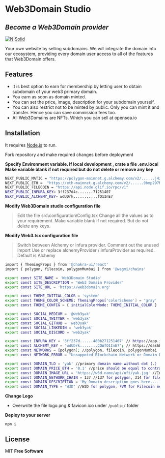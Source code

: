 # Web3Domain Studio
## _Become a Web3Domain provider_

[![N|Solid](https://web3domain.org/studio/wp-content/uploads/banner.jpg)](https://web3domain.org/studio/)


Your own website by selling subdomains. We will integrate the domain into our ecosystem, providing every domain user access to all of the features that Web3Domain offers.

## Features

* It is best option to earn for membership by letting user to obtain subdomain of your web3 primary domain.
* You earn as soon as domain minted.
* You can set the price, image, description for your subdomain yourself.
* You can also restrict not to be minted by public. Only you can mint it and transfer. Hence you can save commission fees too.
* All Web3Domains are NFTs. Which you can sell at opensea.io

## Installation

It requires [Node.js](https://nodejs.org/) to run.

Fork repository and make required changes before deployment

**Specify Environment variable. If local development , crate a file .env.local Make variable blank if not required but do not delete or remove any key**

```sh
NEXT_PUBLIC_MATIC = "https://polygon-mainnet.g.alchemy.com/v2/......j4zryx"
NEXT_PUBLIC_ETH =  "https://eth-mainnet.g.alchemy.com/v2/......0bmp297MG7BjOKl"
NEXT_PUBLIC_FILECOIN = "https://api.node.glif.io/rpc/v1"
NEXT_PUBLIC_INFURA_KEY= 3ff237d4c.......71251407
NEXT_PUBLIC_ALCHEMY_KEY= wdUDrk...........fO1InE7
```

**Modify Web3Domain studio configuration file**
>Edit the file src\configuration\Config.tsx
>Change all the values as to your requirement. 
>Make variable blank if not required. But do not delete any keys. 

**Modify Web3.tsx configuration file**
>Switch between Alchemy or Infura provider.
>Comment out the unused import 
>Use or replace alchemyProvider / infuraProvider as required. Default is Alchemy 

```sh
import { ThemingProps } from '@chakra-ui/react'
import { polygon, filecoin, polygonMumbai } from '@wagmi/chains'

export const SITE_NAME = 'Web3Domain Studio'
export const SITE_DESCRIPTION = 'Web3 Domain Provider'
export const SITE_URL = 'https://web3domain.org'

export const THEME_INITIAL_COLOR = 'system'
export const THEME_COLOR_SCHEME: ThemingProps['colorScheme'] = 'gray'
export const THEME_CONFIG = { initialColorMode: THEME_INITIAL_COLOR }

export const SOCIAL_MEDIUM = '@web3yak'
export const SOCIAL_TWITTER = 'web3yak'
export const SOCIAL_GITHUB = 'web3yak'
export const SOCIAL_LINKEDIN = 'web3yak'
export const SOCIAL_DISCORD = 'web3yak'

export const INFURA_KEY = '3ff237d......480b271251407' // https://app.infura.io/dashboard
export const ALCHEMY_KEY = 'wdUDrk........CQWfO1InE7'; // https://dashboard.alchemy.com/
export const NETWORKS = [polygon]; //polygon, filecoin, polygonMumbai
export const NETWORK_ERROR = "Unsuppoted Blockchain Network or Domain Name !" //Change network name as required

export const DOMAIN_TLD = 'yak' //primary domain name without dot (.)
export const DOMAIN_PRICE_ETH = '0.1' //price should be equal to contract or higher 
export const DOMAIN_IMAGE_URL = 'https://w3d.name/api/nft/yak.jpg' //Image path starts with ipfs:// or https://
export const DOMAIN_NETWORK_CHAIN = 137 //137 for polygon, 314 for filecoin, 80001 form mumbai
export const DOMAIN_DESCRIPTION = 'My Domain description goes here....'
export const DOMAIN_TYPE = "W3D" //W3D for polygon, FVM for Filecoin net

```

**Change Logo**

* Overwrite the file logo.png & favicon.ico under `/public/` folder

**Deploy to your server**

```
npm i
```

## License
MIT
**Free Software**